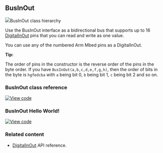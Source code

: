 ## BusInOut

<span class="images">![](https://os.mbed.com/docs/v5.9/mbed-os-api-doxy/classmbed_1_1_bus_in_out.png)<span>BusInOut class hierarchy</span></span>

Use the BusInOut interface as a bidirectional bus that supports up to 16 [DigitalInOut](/docs/v5.9/reference/digitalinout.html) pins that you can read and write as one value.

You can use any of the numbered Arm Mbed pins as a DigitalInOut.

**Tip:**

The order of pins in the constructor is the reverse order of the pins in the byte order. If you have `BusInOut(a,b,c,d,e,f,g,h)`, then the order of bits in the byte is `hgfedcba` with `a` being bit 0, `b` being bit 1, `c` being bit 2 and so on.

### BusInOut class reference

[![View code](https://www.mbed.com/embed/?type=library)](http://os.mbed.com/docs/v5.9/mbed-os-api-doxy/classmbed_1_1_bus_in_out.html)

### BusInOut Hello World!

[![View code](https://www.mbed.com/embed/?url=https://os.mbed.com/teams/mbed_example/code/BusInOut_HelloWorld/)](https://os.mbed.com/teams/mbed_example/code/BusInOut_HelloWorld/file/68629c6c4970/main.cpp)

### Related content

- [DigitalInOut](/docs/v5.9/reference/digitalinout.html) API reference.
